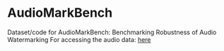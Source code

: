 # AudioMarkBench
Dataset/code for AudioMarkBench: Benchmarking Robustness of Audio Watermarking
For accessing the audio data: [here](https://drive.google.com/drive/folders/1037mBf4LoGq0CDxe6hYx5fNNv56AY_9e?usp=sharing)
